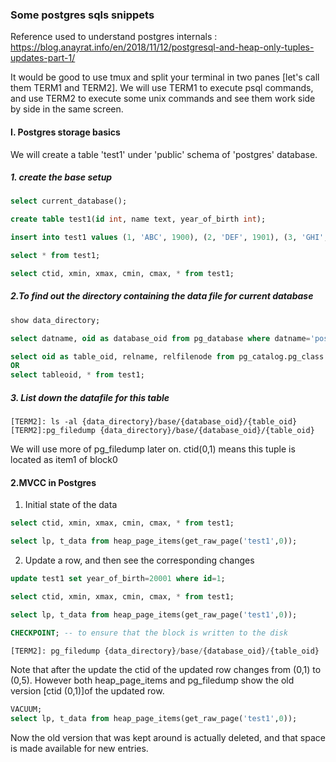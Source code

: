 ### Some postgres sqls snippets

Reference used to understand postgres internals : https://blog.anayrat.info/en/2018/11/12/postgresql-and-heap-only-tuples-updates-part-1/

It would be good to use tmux and split your terminal in two panes [let's call them TERM1 and TERM2]. We will use TERM1 to execute psql commands, and use TERM2 to execute some unix commands and see them work side by side in the same screen.

#### I. Postgres storage basics
We will create a table 'test1' under 'public' schema of 'postgres' database.

##### 1. create the base setup
```sql
select current_database();

create table test1(id int, name text, year_of_birth int);

insert into test1 values (1, 'ABC', 1900), (2, 'DEF', 1901), (3, 'GHI', 1902), (4, 'JKL', 1903);

select * from test1;

select ctid, xmin, xmax, cmin, cmax, * from test1;
```

##### 2.To find out the directory containing the data file for current database
```sql
show data_directory;

select datname, oid as database_oid from pg_database where datname='postgres';

select oid as table_oid, relname, relfilenode from pg_catalog.pg_class where relname='test1';
OR
select tableoid, * from test1;
```

##### 3. List down the datafile for this table
```
[TERM2]: ls -al {data_directory}/base/{database_oid}/{table_oid}
[TERM2]:pg_filedump {data_directory}/base/{database_oid}/{table_oid}
```
We will use more of pg_filedump later on.
ctid(0,1) means this tuple is located as item1 of block0

#### 2.MVCC in Postgres
1. Initial state of the data
```sql
select ctid, xmin, xmax, cmin, cmax, * from test1; 

select lp, t_data from heap_page_items(get_raw_page('test1',0));
```
2. Update a row, and then see the corresponding changes
```sql
update test1 set year_of_birth=20001 where id=1;

select ctid, xmin, xmax, cmin, cmax, * from test1; 

select lp, t_data from heap_page_items(get_raw_page('test1',0));

CHECKPOINT; -- to ensure that the block is written to the disk

[TERM2]: pg_filedump {data_directory}/base/{database_oid}/{table_oid}
```
Note that after the update the ctid of the updated row changes from (0,1) to (0,5). However both heap_page_items and pg_filedump show the old version [ctid (0,1)]of the updated row.
```sql
VACUUM;
select lp, t_data from heap_page_items(get_raw_page('test1',0));
```
Now the old version that was kept around is actually deleted, and that space is made available for new entries.



